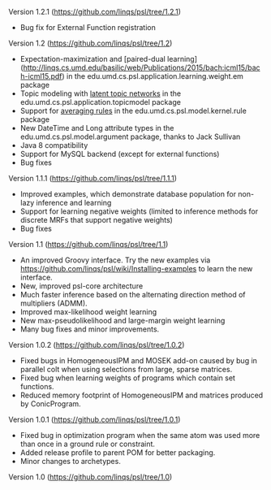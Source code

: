 Version 1.2.1 (https://github.com/linqs/psl/tree/1.2.1)
* Bug fix for External Function registration 

Version 1.2 (https://github.com/linqs/psl/tree/1.2)

* Expectation-maximization and [paired-dual learning] (http://linqs.cs.umd.edu/basilic/web/Publications/2015/bach:icml15/bach-icml15.pdf) in the edu.umd.cs.psl.application.learning.weight.em package
* Topic modeling with [latent topic networks](http://linqs.cs.umd.edu/basilic/web/Publications/2015/foulds:icml15/Foulds2015LatentTopicNetworks.pdf) in the edu.umd.cs.psl.application.topicmodel package
* Support for [averaging rules](http://www.cs.utexas.edu/users/ml/papers/beltagy.acl14.pdf) in the edu.umd.cs.psl.model.kernel.rule package
* New DateTime and Long attribute types in the edu.umd.cs.psl.model.argument package, thanks to Jack Sullivan
* Java 8 compatibility
* Support for MySQL backend (except for external functions)
* Bug fixes

Version 1.1.1 (https://github.com/linqs/psl/tree/1.1.1)

* Improved examples, which demonstrate database population for non-lazy inference and learning
* Support for learning negative weights (limited to inference methods for discrete MRFs that support negative weights)
* Bug fixes

Version 1.1 (https://github.com/linqs/psl/tree/1.1)

* An improved Groovy interface. Try the new examples via https://github.com/linqs/psl/wiki/Installing-examples to learn the new interface.
* New, improved psl-core architecture
* Much faster inference based on the alternating direction method of multipliers (ADMM).
* Improved max-likelihood weight learning
* New max-pseudolikelihood and large-margin weight learning
* Many bug fixes and minor improvements.

Version 1.0.2 (https://github.com/linqs/psl/tree/1.0.2)

* Fixed bugs in HomogeneousIPM and MOSEK add-on caused by bug in parallel colt when using selections from large, sparse matrices.
* Fixed bug when learning weights of programs which contain set functions.
* Reduced memory footprint of HomogeneousIPM and matrices produced by ConicProgram.

Version 1.0.1 (https://github.com/linqs/psl/tree/1.0.1)

* Fixed bug in optimization program when the same atom was used more than once in a ground rule or constraint.
* Added release profile to parent POM for better packaging.
* Minor changes to archetypes.

Version 1.0 (https://github.com/linqs/psl/tree/1.0)